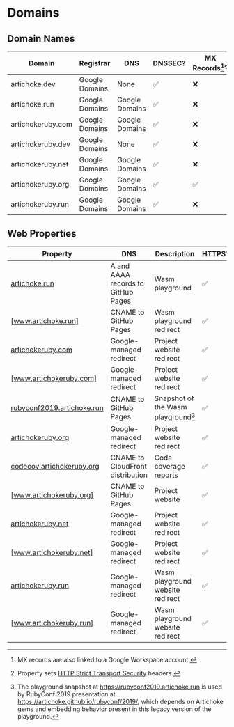 # Domains

## Domain Names

| Domain            | Registrar      | DNS            | DNSSEC? | MX Records[^1]? |
| ----------------- | -------------- | -------------- | ------- | --------------- |
| artichoke.dev     | Google Domains | None           | ✅      | ❌              |
| artichoke.run     | Google Domains | Google Domains | ✅      | ❌              |
| artichokeruby.com | Google Domains | Google Domains | ✅      | ❌              |
| artichokeruby.dev | Google Domains | None           | ✅      | ❌              |
| artichokeruby.net | Google Domains | Google Domains | ✅      | ❌              |
| artichokeruby.org | Google Domains | Google Domains | ✅      | ✅              |
| artichokeruby.run | Google Domains | Google Domains | ✅      | ❌              |

[^1]: MX records are also linked to a Google Workspace account.

## Web Properties

| Property                     | DNS                                | Description                         | HTTPS? | HSTS[^2]? |
| ---------------------------- | ---------------------------------- | ----------------------------------- | ------ | --------- |
| [artichoke.run]              | A and AAAA records to GitHub Pages | Wasm playground                     | ✅     | ❌        |
| [www.artichoke.run]          | CNAME to GitHub Pages              | Wasm playground redirect            | ✅     | ❌        |
| [artichokeruby.com]          | Google-managed redirect            | Project website redirect            | ✅     | ❌        |
| [www.artichokeruby.com]      | Google-managed redirect            | Project website redirect            | ✅     | ❌        |
| [rubyconf2019.artichoke.run] | CNAME to GitHub Pages              | Snapshot of the Wasm playground[^3] | ✅     | ❌        |
| [artichokeruby.org]          | Google-managed redirect            | Project website redirect            | ✅     | ❌        |
| [codecov.artichokeruby.org]  | CNAME to CloudFront distribution   | Code coverage reports               | ✅     | ✅        |
| [www.artichokeruby.org]      | CNAME to GitHub Pages              | Project website                     | ✅     | ❌        |
| [artichokeruby.net]          | Google-managed redirect            | Project website redirect            | ✅     | ❌        |
| [www.artichokeruby.net]      | Google-managed redirect            | Project website redirect            | ✅     | ❌        |
| [artichokeruby.run]          | Google-managed redirect            | Wasm playground website redirect    | ✅     | ❌        |
| [www.artichokeruby.run]      | Google-managed redirect            | Wasm playground website redirect    | ✅     | ❌        |

[artichoke.run]: https://artichoke.run/
[www.artichoke.run]: https://www.artichoke.run/
[artichokeruby.com]: https://artichokeruby.com/
[www.artichokeruby.com]: https://www.artichokeruby.com/
[rubyconf2019.artichoke.run]: https://rubyconf2019.artichoke.run/
[artichokeruby.org]: https://artichokeruby.org/
[codecov.artichokeruby.org]: https://codecov.artichokeruby.org/
[www.artichokeruby.org]: https://www.artichokeruby.org/
[artichokeruby.net]: https://artichokeruby.net/
[www.artichokeruby.net]: https://www.artichokeruby.net/
[artichokeruby.run]: https://artichokeruby.run/
[www.artichokeruby.run]: https://www.artichokeruby.run/

[^2]: Property sets [HTTP Strict Transport Security][hsts-explainer] headers.
[^3]:
    The playground snapshot at <https://rubyconf2019.artichoke.run> is used by
    RubyConf 2019 presentation at <https://artichoke.github.io/rubyconf/2019/>,
    which depends on Artichoke gems and embedding behavior present in this
    legacy version of the playground.

[hsts-explainer]:
  https://infosec.mozilla.org/guidelines/web_security#http-strict-transport-security
